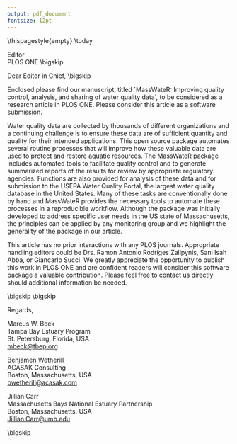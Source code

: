 ```yaml
---
output: pdf_document
fontsize: 12pt
---
```


\thispagestyle{empty}
\today

Editor   
PLOS ONE 
\bigskip

Dear Editor in Chief,
\bigskip

Enclosed please find our manuscript, titled `MassWateR: Improving quality control, analysis, and sharing of water quality data', to be considered as a research article in PLOS ONE.  Please consider this article as a software submission. 

Water quality data are collected by thousands of different organizations and a continuing challenge is to ensure these data are of sufficient quantity and quality for their intended applications.  This open source package automates several routine processes that will improve how these valuable data are used to protect and restore aquatic resources. The MassWateR package includes automated tools to facilitate quality control and to generate summarized reports of the results for review by appropriate regulatory agencies. Functions are also provided for analysis of these data and for submission to the USEPA Water Quality Portal, the largest water quality database in the United States.  Many of these tasks are conventionally done by hand and MassWateR provides the necessary tools to automate these processes in a reproducible workflow.  Although the package was initially developed to address specific user needs in the US state of Massachusetts, the principles can be applied by any monitoring group and we highlight the generality of the package in our article.

This article has no prior interactions with any PLOS journals. Appropriate handling editors could be Drs. Ramon Antonio Rodriges Zalipynis, Sani Isah Abba, or Giancarlo Succi. We greatly appreciate the opportunity to publish this work in PLOS ONE and are confident readers will consider this software package a valuable contribution.  Please feel free to contact us directly should additional information be needed.


\bigskip
\bigskip

Regards,
    
Marcus W. Beck  
Tampa Bay Estuary Program  
St. Petersburg, Florida, USA  
mbeck@tbep.org  

Benjamen Wetherill  
ACASAK Consulting  
Boston, Massachusetts, USA  
bwetherill@acasak.com  

Jillian Carr  
Massachusetts Bays National Estuary Partnership  
Boston, Massachusetts, USA  
Jillian.Carr@umb.edu  

\bigskip

